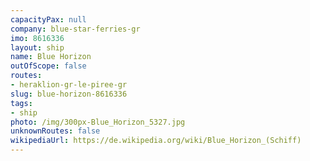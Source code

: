 ```yaml
---
capacityPax: null
company: blue-star-ferries-gr
imo: 8616336
layout: ship
name: Blue Horizon
outOfScope: false
routes:
- heraklion-gr-le-piree-gr
slug: blue-horizon-8616336
tags:
- ship
photo: /img/300px-Blue_Horizon_5327.jpg
unknownRoutes: false
wikipediaUrl: https://de.wikipedia.org/wiki/Blue_Horizon_(Schiff)
---
```

